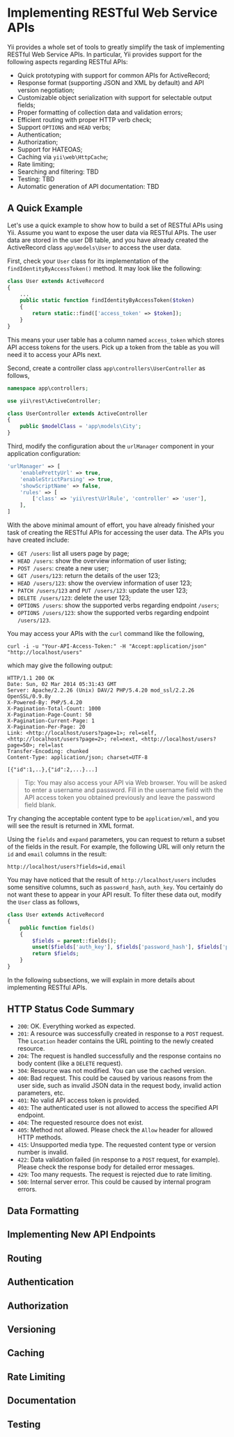Implementing RESTful Web Service APIs
=====================================

Yii provides a whole set of tools to greatly simplify the task of implementing RESTful Web Service APIs.
In particular, Yii provides support for the following aspects regarding RESTful APIs:

* Quick prototyping with support for common APIs for ActiveRecord;
* Response format (supporting JSON and XML by default) and API version negotiation;
* Customizable object serialization with support for selectable output fields;
* Proper formatting of collection data and validation errors;
* Efficient routing with proper HTTP verb check;
* Support `OPTIONS` and `HEAD` verbs;
* Authentication;
* Authorization;
* Support for HATEOAS;
* Caching via `yii\web\HttpCache`;
* Rate limiting;
* Searching and filtering: TBD
* Testing: TBD
* Automatic generation of API documentation: TBD


A Quick Example
---------------

Let's use a quick example to show how to build a set of RESTful APIs using Yii.
Assume you want to expose the user data via RESTful APIs. The user data are stored in the user DB table,
and you have already created the ActiveRecord class `app\models\User` to access the user data.

First, check your `User` class for its implementation of the `findIdentityByAccessToken()` method.
It may look like the following:

```php
class User extends ActiveRecord
{
	...
	public static function findIdentityByAccessToken($token)
	{
		return static::find(['access_token' => $token]);
	}
}
```

This means your user table has a column named `access_token` which stores API access tokens for the users.
Pick up a token from the table as you will need it to access your APIs next.

Second, create a controller class `app\controllers\UserController` as follows,

```php
namespace app\controllers;

use yii\rest\ActiveController;

class UserController extends ActiveController
{
	public $modelClass = 'app\models\City';
}
```

Third, modify the configuration about the `urlManager` component in your application configuration:

```php
'urlManager' => [
    'enablePrettyUrl' => true,
    'enableStrictParsing' => true,
    'showScriptName' => false,
    'rules' => [
		['class' => 'yii\rest\UrlRule', 'controller' => 'user'],
    ],
]
```

With the above minimal amount of effort, you have already finished your task of creating the RESTful APIs
for accessing the user data. The APIs you have created include:

* `GET /users`: list all users page by page;
* `HEAD /users`: show the overview information of user listing;
* `POST /users`: create a new user;
* `GET /users/123`: return the details of the user 123;
* `HEAD /users/123`: show the overview information of user 123;
* `PATCH /users/123` and `PUT /users/123`: update the user 123;
* `DELETE /users/123`: delete the user 123;
* `OPTIONS /users`: show the supported verbs regarding endpoint `/users`;
* `OPTIONS /users/123`: show the supported verbs regarding endpoint `/users/123`.

You may access your APIs with the `curl` command like the following,

```
curl -i -u "Your-API-Access-Token:" -H "Accept:application/json" "http://localhost/users"
```

which may give the following output:

```
HTTP/1.1 200 OK
Date: Sun, 02 Mar 2014 05:31:43 GMT
Server: Apache/2.2.26 (Unix) DAV/2 PHP/5.4.20 mod_ssl/2.2.26 OpenSSL/0.9.8y
X-Powered-By: PHP/5.4.20
X-Pagination-Total-Count: 1000
X-Pagination-Page-Count: 50
X-Pagination-Current-Page: 1
X-Pagination-Per-Page: 20
Link: <http://localhost/users?page=1>; rel=self, <http://localhost/users?page=2>; rel=next, <http://localhost/users?page=50>; rel=last
Transfer-Encoding: chunked
Content-Type: application/json; charset=UTF-8

[{"id":1,..},{"id":2,...}...]
```

> Tip: You may also access your API via Web browser. You will be asked
> to enter a username and password. Fill in the username field with the API access token you obtained
> previously and leave the password field blank.

Try changing the acceptable content type to be `application/xml`, and you will see the result
is returned in XML format.

Using the `fields` and `expand` parameters, you can request to return a subset of the fields in the result.
For example, the following URL will only return the `id` and `email` columns in the result:

```
http://localhost/users?fields=id,email
```

You may have noticed that the result of `http://localhost/users` includes some sensitive columns,
such as `password_hash`, `auth_key`. You certainly do not want these to appear in your API result.
To filter these data out, modify the `User` class as follows,

```php
class User extends ActiveRecord
{
	public function fields()
	{
		$fields = parent::fields();
		unset($fields['auth_key'], $fields['password_hash'], $fields['password_reset_token']);
		return $fields;
	}
}
```

In the following subsections, we will explain in more details about implementing RESTful APIs.


HTTP Status Code Summary
------------------------

* `200`: OK. Everything worked as expected.
* `201`: A resource was successfully created in response to a `POST` request. The `Location` header
   contains the URL pointing to the newly created resource.
* `204`: The request is handled successfully and the response contains no body content (like a `DELETE` request).
* `304`: Resource was not modified. You can use the cached version.
* `400`: Bad request. This could be caused by various reasons from the user side, such as invalid JSON
   data in the request body, invalid action parameters, etc.
* `401`: No valid API access token is provided.
* `403`: The authenticated user is not allowed to access the specified API endpoint.
* `404`: The requested resource does not exist.
* `405`: Method not allowed. Please check the `Allow` header for allowed HTTP methods.
* `415`: Unsupported media type. The requested content type or version number is invalid.
* `422`: Data validation failed (in response to a `POST` request, for example). Please check the response body for detailed error messages.
* `429`: Too many requests. The request is rejected due to rate limiting.
* `500`: Internal server error. This could be caused by internal program errors.


Data Formatting
---------------


Implementing New API Endpoints
------------------------------


Routing
-------


Authentication
--------------


Authorization
-------------


Versioning
----------


Caching
-------


Rate Limiting
-------------

Documentation
-------------

Testing
-------
